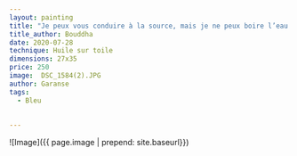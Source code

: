 ```yaml
---
layout: painting
title: "Je peux vous conduire à la source, mais je ne peux boire l’eau à votre place."       
title_author: Bouddha 
date: 2020-07-28
technique: Huile sur toile
dimensions: 27x35
price: 250
image:  DSC_1584(2).JPG
author: Garanse
tags:
  - Bleu
  
  
---
```

![Image]({{ page.image | prepend: site.baseurl}})

